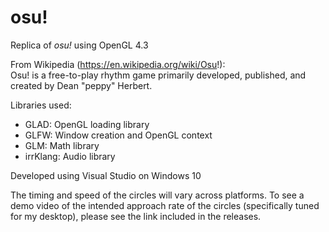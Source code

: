 # osu!

Replica of *osu!* using OpenGL 4.3  

From Wikipedia (https://en.wikipedia.org/wiki/Osu!):  
Osu! is a free-to-play rhythm game primarily developed, published, and created by Dean "peppy" Herbert.  

Libraries used: 
- GLAD: OpenGL loading library
- GLFW: Window creation and OpenGL context
- GLM: Math library
- irrKlang: Audio library
  
    
Developed using Visual Studio on Windows 10

The timing and speed of the circles will vary across platforms. To see a demo video of the intended approach rate of the circles (specifically tuned for my desktop), please see the link included in the releases.
